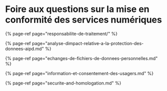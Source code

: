 # Foire aux questions sur la mise en conformité des services numériques

{% page-ref page="responsabilite-de-traitement/" %}

{% page-ref page="analyse-dimpact-relative-a-la-protection-des-donnees-aipd.md" %}

{% page-ref page="echanges-de-fichiers-de-donnees-personnelles.md" %}

{% page-ref page="information-et-consentement-des-usagers.md" %}

{% page-ref page="securite-and-homologation.md" %}

